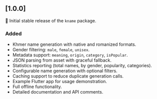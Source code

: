 ## [1.0.0] 

🎉 Initial stable release of the `kname` package.

### Added
- Khmer name generation with native and romanized formats.
- Gender filtering: `male`, `female`, `unisex`.
- Metadata support: `meaning`, `origin`, `category`, `isPopular`.
- JSON parsing from asset with graceful fallback.
- Statistics reporting (total names, by gender, popularity, categories).
- Configurable name generation with optional filters.
- Caching support to reduce duplicate generation calls.
- Example Flutter app for usage demonstration.
- Full offline functionality.
- Detailed documentation and API comments.


